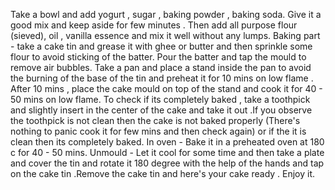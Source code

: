 Take a bowl and add yogurt , sugar , baking powder , baking soda. Give it a good mix and keep aside for few minutes . Then add all purpose flour (sieved), oil , vanilla essence and mix it well without any lumps.
Baking part -
take a cake tin and grease it with ghee or butter and then sprinkle some flour to avoid sticking of the batter. Pour the batter and tap the mould to remove air bubbles.
Take a pan and place a stand inside the pan to avoid the burning of the base of the tin and preheat it for 10 mins on low flame . After 10 mins , place the cake mould on top of the stand and cook it for 40 - 50 mins on low flame. 
To check if its completely baked , take a toothpick and slightly insert in the center of the cake and take it out .If you observe the toothpick is not clean then the cake is not baked properly (There's nothing to panic cook it for few mins and then check again) or if the it is clean then its completely baked. 
In oven - 
Bake it in a preheated oven at 180 c for 40 - 50 mins.
Unmould -
Let it cool for some time and then take a plate and cover the tin and rotate it 180 degree with the help of the hands and tap on the cake tin .Remove the cake tin and here's your cake ready . Enjoy it.